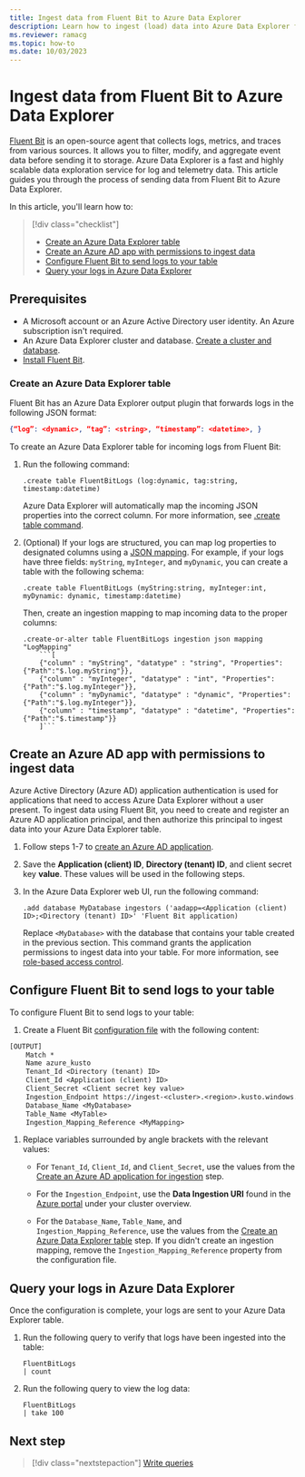 ```yaml
---
title: Ingest data from Fluent Bit to Azure Data Explorer
description: Learn how to ingest (load) data into Azure Data Explorer from Fluent Bit.
ms.reviewer: ramacg
ms.topic: how-to
ms.date: 10/03/2023
---
```


# Ingest data from Fluent Bit to Azure Data Explorer

[Fluent Bit](https://docs.fluentbit.io/manual/) is an open-source agent that collects logs, metrics, and traces from various sources. It allows you to filter, modify, and aggregate event data before sending it to storage. Azure Data Explorer is a fast and highly scalable data exploration service for log and telemetry data. This article guides you through the process of sending data from Fluent Bit to Azure Data Explorer. 

In this article, you'll learn how to:

> [!div class="checklist"]
>
> * [Create an Azure Data Explorer table](#create-an-azure-data-explorer-table)
> * [Create an Azure AD app with permissions to ingest data](#create-an-azure-ad-application-for-ingestion)
> * [Configure Fluent Bit to send logs to your table](#configure-fluent-bit-to-send-logs-to-your-table)
> * [Query your logs in Azure Data Explorer](#query-your-logs-in-azure-data-explorer)

## Prerequisites

* A Microsoft account or an Azure Active Directory user identity. An Azure subscription isn't required.
* An Azure Data Explorer cluster and database. [Create a cluster and database](create-cluster-and-database.md).
* [Install Fluent Bit](https://docs.fluentbit.io/manual/installation/getting-started-with-fluent-bit).

### Create an Azure Data Explorer table

Fluent Bit has an Azure Data Explorer output plugin that forwards logs in the following JSON format:

```json
{“log”: <dynamic>, “tag”: <string>, “timestamp”: <datetime>, }
```

To create an Azure Data Explorer table for incoming logs from Fluent Bit:

1. Run the following command:

    ```kusto
    .create table FluentBitLogs (log:dynamic, tag:string, timestamp:datetime)
    ```

    Azure Data Explorer will automatically map the incoming JSON properties into the correct column. For more information, see [.create table command](kusto/management/create-table-command.md).

1. (Optional) If your logs are structured, you can map log properties to designated columns using a [JSON mapping](kusto/management/mappings.md). For example, if your logs have three fields: `myString`, `myInteger`, and `myDynamic`, you can create a table with the following schema:

    ```kusto
    .create table FluentBitLogs (myString:string, myInteger:int, myDynamic: dynamic, timestamp:datetime)
    ```

    Then, create an ingestion mapping to map incoming data to the proper columns:

    ```kusto
    .create-or-alter table FluentBitLogs ingestion json mapping "LogMapping" 
        ```[
        {"column" : "myString", "datatype" : "string", "Properties":{"Path":"$.log.myString"}},
        {"column" : "myInteger", "datatype" : "int", "Properties":{"Path":"$.log.myInteger"}}, 
        {"column" : "myDynamic", "datatype" : "dynamic", "Properties":{"Path":"$.log.myInteger"}}, 
        {"column" : "timestamp", "datatype" : "datetime", "Properties":{"Path":"$.timestamp"}} 
        ]```
    ```

## Create an Azure AD app with permissions to ingest data

Azure Active Directory (Azure AD) application authentication is used for applications that need to access Azure Data Explorer without a user present. To ingest data using Fluent Bit, you need to create and register an Azure AD application principal, and then authorize this principal to ingest data into your Azure Data Explorer table.

1. Follow steps 1-7 to [create an Azure AD application](provision-azure-ad-app.md#create-azure-ad-application-registration).

1. Save the **Application (client) ID**, **Directory (tenant) ID**, and client secret key **value**. These values will be used in the following steps.

1. In the Azure Data Explorer web UI, run the following command:

    ```kusto
    .add database MyDatabase ingestors ('aadapp=<Application (client) ID>;<Directory (tenant) ID>' 'Fluent Bit application)
    ```

    Replace `<MyDatabase>` with the database that contains your table created in the previous section. This command grants the application permissions to ingest data into your table. For more information, see [role-based access control](kusto/access-control/role-based-access-control.md).

## Configure Fluent Bit to send logs to your table

To configure Fluent Bit to send logs to your table:

1. Create a Fluent Bit [configuration file](https://docs.fluentbit.io/manual/administration/configuring-fluent-bit/classic-mode/configuration-file) with the following content:

```txt
[OUTPUT]
    Match *
    Name azure_kusto
    Tenant_Id <Directory (tenant) ID>
    Client_Id <Application (client) ID>
    Client_Secret <Client secret key value>
    Ingestion_Endpoint https://ingest-<cluster>.<region>.kusto.windows.net
    Database_Name <MyDatabase>
    Table_Name <MyTable>
    Ingestion_Mapping_Reference <MyMapping>
```

1. Replace variables surrounded by angle brackets with the relevant values:
   
   * For `Tenant_Id`, `Client_Id`, and `Client_Secret`, use the values from the [Create an Azure AD application for ingestion](#create-an-azure-ad-application-for-ingestion) step.
  
   * For the `Ingestion_Endpoint`, use the **Data Ingestion URI** found in the [Azure portal](https://ms.portal.azure.com/) under your cluster overview.
  
   * For the `Database_Name`, `Table_Name`, and `Ingestion_Mapping_Reference`, use the values from the [Create an Azure Data Explorer table](#create-an-azure-data-explorer-table) step. If you didn't create an ingestion mapping, remove the `Ingestion_Mapping_Reference` property from the configuration file.

## Query your logs in Azure Data Explorer

Once the configuration is complete, your logs are sent to your Azure Data Explorer table.

1. Run the following query to verify that logs have been ingested into the table:

    ```Kusto
    FluentBitLogs
    | count
    ```

1. Run the following query to view the log data:

    ```Kusto
    FluentBitLogs
    | take 100
    ```

## Next step

> [!div class="nextstepaction"]
> [Write queries](kusto/query/tutorials/learn-common-operators.md)
